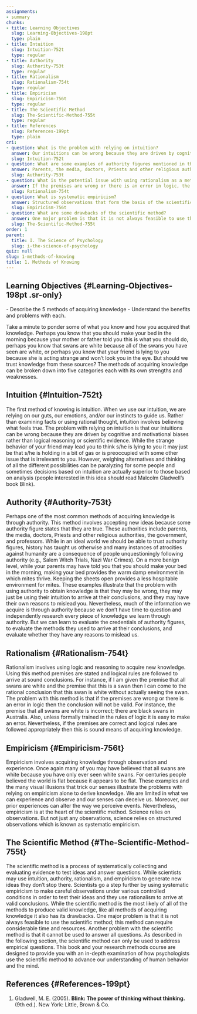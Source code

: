 ```yaml
---
assignments:
- summary
chunks:
- title: Learning Objectives
  slug: Learning-Objectives-198pt
  type: plain
- title: Intuition
  slug: Intuition-752t
  type: regular
- title: Authority
  slug: Authority-753t
  type: regular
- title: Rationalism
  slug: Rationalism-754t
  type: regular
- title: Empiricism
  slug: Empiricism-756t
  type: regular
- title: The Scientific Method
  slug: The-Scientific-Method-755t
  type: regular
- title: References
  slug: References-199pt
  type: plain
cri:
- question: What is the problem with relying on intuition?
  answer: Our intuitions can be wrong because they are driven by cognitive and motivational biases rather than logical reasoning or scientific evidence.
  slug: Intuition-752t
- question: What are some examples of authority figures mentioned in the passage?
  answer: Parents, the media, doctors, Priests and other religious authorities, the government, and professors.
  slug: Authority-753t
- question: What is the potential issue with using rationalism as a method to acquire knowledge?
  answer: If the premises are wrong or there is an error in logic, the conclusion will not be valid.
  slug: Rationalism-754t
- question: What is systematic empiricism?
  answer: Structured observations that form the basis of the scientific method.
  slug: Empiricism-756t
- question: What are some drawbacks of the scientific method?
  answer: One major problem is that it is not always feasible to use the scientific method due to the considerable time and resources it requires, and it cannot be used to answer all questions.
  slug: The-Scientific-Method-755t
order: 1
parent:
  title: I. The Science of Psychology
  slug: i-the-science-of-psychology
quiz: null
slug: 1-methods-of-knowing
title: 1. Methods of Knowing
---
```


## Learning Objectives {#Learning-Objectives-198pt .sr-only} 

<i-callout variant="info" title="Learning Objectives">

\- Describe the 5 methods of acquiring knowledge - Understand the benefits and problems with each.

</i-callout>

Take a minute to ponder some of what you know and how you acquired that knowledge. Perhaps you know that you should make your bed in the morning because your mother or father told you this is what you should do, perhaps you know that swans are white because all of the swans you have seen are white, or perhaps you know that your friend is lying to you because she is acting strange and won’t look you in the eye. But should we trust knowledge from these sources? The methods of acquiring knowledge can be broken down into five categories each with its own strengths and weaknesses.

## Intuition {#Intuition-752t} 

The first method of knowing is intuition. When we use our intuition, we are relying on our guts, our emotions, and/or our instincts to guide us. Rather than examining facts or using rational thought, intuition involves believing what feels true. The problem with relying on intuition is that our intuitions can be wrong because they are driven by cognitive and motivational biases rather than logical reasoning or scientific evidence. While the strange behavior of your friend may lead you to think s/he is lying to you it may just be that s/he is holding in a bit of gas or is preoccupied with some other issue that is irrelevant to you. However, weighing alternatives and thinking of all the different possibilities can be paralyzing for some people and sometimes decisions based on intuition are actually superior to those based on analysis (people interested in this idea should read Malcolm Gladwell’s book Blink).

## Authority {#Authority-753t} 

Perhaps one of the most common methods of acquiring knowledge is through authority. This method involves accepting new ideas because some authority figure states that they are true. These authorities include parents, the media, doctors, Priests and other religious authorities, the government, and professors. While in an ideal world we should be able to trust authority figures, history has taught us otherwise and many instances of atrocities against humanity are a consequence of people unquestioningly following authority (e.g., Salem Witch Trials, Nazi War Crimes). On a more benign level, while your parents may have told you that you should make your bed in the morning, making your bed provides the warm damp environment in which mites thrive. Keeping the sheets open provides a less hospitable environment for mites. These examples illustrate that the problem with using authority to obtain knowledge is that they may be wrong, they may just be using their intuition to arrive at their conclusions, and they may have their own reasons to mislead you. Nevertheless, much of the information we acquire is through authority because we don’t have time to question and independently research every piece of knowledge we learn through authority. But we can learn to evaluate the credentials of authority figures, to evaluate the methods they used to arrive at their conclusions, and evaluate whether they have any reasons to mislead us.

## Rationalism {#Rationalism-754t} 

Rationalism involves using logic and reasoning to acquire new knowledge. Using this method premises are stated and logical rules are followed to arrive at sound conclusions. For instance, if I am given the premise that all swans are white and the premise that this is a swan then I can come to the rational conclusion that this swan is white without actually seeing the swan. The problem with this method is that if the premises are wrong or there is an error in logic then the conclusion will not be valid. For instance, the premise that all swans are white is incorrect; there are black swans in Australia. Also, unless formally trained in the rules of logic it is easy to make an error. Nevertheless, if the premises are correct and logical rules are followed appropriately then this is sound means of acquiring knowledge.

## Empiricism {#Empiricism-756t} 

Empiricism involves acquiring knowledge through observation and experience. Once again many of you may have believed that all swans are white because you have only ever seen white swans. For centuries people believed the world is flat because it appears to be flat. These examples and the many visual illusions that trick our senses illustrate the problems with relying on empiricism alone to derive knowledge. We are limited in what we can experience and observe and our senses can deceive us. Moreover, our prior experiences can alter the way we perceive events. Nevertheless, empiricism is at the heart of the scientific method. Science relies on observations. But not just any observations, science relies on structured observations which is known as systematic empiricism.

## The Scientific Method {#The-Scientific-Method-755t} 

The scientific method is a process of systematically collecting and evaluating evidence to test ideas and answer questions. While scientists may use intuition, authority, rationalism, and empiricism to generate new ideas they don’t stop there. Scientists go a step further by using systematic empiricism to make careful observations under various controlled conditions in order to test their ideas and they use rationalism to arrive at valid conclusions. While the scientific method is the most likely of all of the methods to produce valid knowledge, like all methods of acquiring knowledge it also has its drawbacks. One major problem is that it is not always feasible to use the scientific method; this method can require considerable time and resources. Another problem with the scientific method is that it cannot be used to answer all questions. As described in the following section, the scientific method can only be used to address empirical questions. This book and your research methods course are designed to provide you with an in-depth examination of how psychologists use the scientific method to advance our understanding of human behavior and the mind.

## References {#References-199pt} 

1.  Gladwell, M. E. (2005). __Blink: The power of thinking without thinking.__ (9th ed.). New York: Little, Brown & Co.

